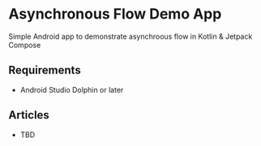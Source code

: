 # Asynchronous Flow Demo App
Simple Android app to demonstrate asynchroous flow in Kotlin & Jetpack Compose

## Requirements
- Android Studio Dolphin or later

## Articles
- TBD
